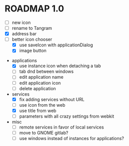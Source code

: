 # ROADMAP 1.0

- [ ] new icon
- [ ] rename to Tangram
- [x] address bar
- [ ] better icon chooser
  - [x] use saveIcon with applicationDialog
  - [x] image button
- applications
  - [x] use instance icon when detaching a tab
  - [ ] tab dnd between windows
  - [ ] edit application name
  - [ ] edit application icon
  - [ ] delete application
- services
  - [x] fix adding services without URL
  - [ ] use icon from the web
  - [x] use title from web
  - [ ] parameters with all crazy settings from webkit
- misc
  - [ ] remote services in favor of local services
  - [ ] move to GNOME gitlab?
  - [ ] use windows instead of instances for applications?
